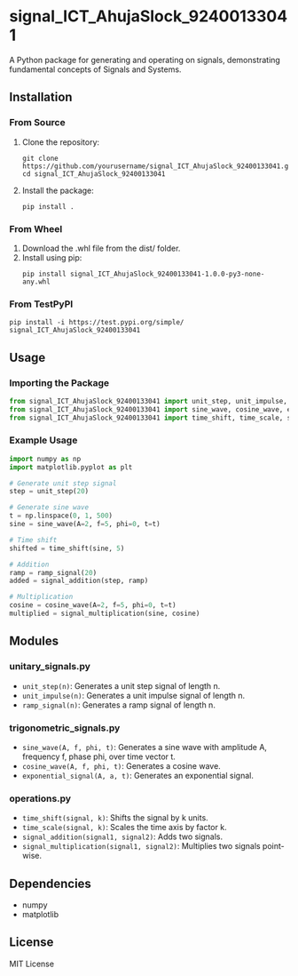 # signal_ICT_AhujaSlock_92400133041

A Python package for generating and operating on signals, demonstrating fundamental concepts of Signals and Systems.

## Installation

### From Source
1. Clone the repository:
   ```
   git clone https://github.com/yourusername/signal_ICT_AhujaSlock_92400133041.git
   cd signal_ICT_AhujaSlock_92400133041
   ```

2. Install the package:
   ```
   pip install .
   ```

### From Wheel
1. Download the .whl file from the dist/ folder.
2. Install using pip:
   ```
   pip install signal_ICT_AhujaSlock_92400133041-1.0.0-py3-none-any.whl
   ```

### From TestPyPI
```
pip install -i https://test.pypi.org/simple/ signal_ICT_AhujaSlock_92400133041
```

## Usage

### Importing the Package
```python
from signal_ICT_AhujaSlock_92400133041 import unit_step, unit_impulse, ramp_signal
from signal_ICT_AhujaSlock_92400133041 import sine_wave, cosine_wave, exponential_signal
from signal_ICT_AhujaSlock_92400133041 import time_shift, time_scale, signal_addition, signal_multiplication
```

### Example Usage
```python
import numpy as np
import matplotlib.pyplot as plt

# Generate unit step signal
step = unit_step(20)

# Generate sine wave
t = np.linspace(0, 1, 500)
sine = sine_wave(A=2, f=5, phi=0, t=t)

# Time shift
shifted = time_shift(sine, 5)

# Addition
ramp = ramp_signal(20)
added = signal_addition(step, ramp)

# Multiplication
cosine = cosine_wave(A=2, f=5, phi=0, t=t)
multiplied = signal_multiplication(sine, cosine)
```

## Modules

### unitary_signals.py
- `unit_step(n)`: Generates a unit step signal of length n.
- `unit_impulse(n)`: Generates a unit impulse signal of length n.
- `ramp_signal(n)`: Generates a ramp signal of length n.

### trigonometric_signals.py
- `sine_wave(A, f, phi, t)`: Generates a sine wave with amplitude A, frequency f, phase phi, over time vector t.
- `cosine_wave(A, f, phi, t)`: Generates a cosine wave.
- `exponential_signal(A, a, t)`: Generates an exponential signal.

### operations.py
- `time_shift(signal, k)`: Shifts the signal by k units.
- `time_scale(signal, k)`: Scales the time axis by factor k.
- `signal_addition(signal1, signal2)`: Adds two signals.
- `signal_multiplication(signal1, signal2)`: Multiplies two signals point-wise.

## Dependencies
- numpy
- matplotlib

## License
MIT License
